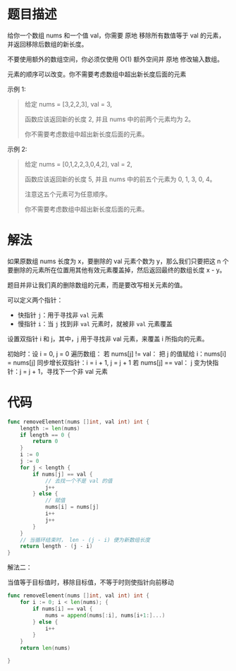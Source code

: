 # 题目描述

给你一个数组 nums 和一个值 val，你需要 原地 移除所有数值等于 val 的元素，并返回移除后数组的新长度。

不要使用额外的数组空间，你必须仅使用 O(1) 额外空间并 原地 修改输入数组。

元素的顺序可以改变。你不需要考虑数组中超出新长度后面的元素

示例 1:

>   给定 nums = [3,2,2,3], val = 3,
>
>   函数应该返回新的长度 2, 并且 nums 中的前两个元素均为 2。
>
>   你不需要考虑数组中超出新长度后面的元素。

示例 2:

>   给定 nums = [0,1,2,2,3,0,4,2], val = 2,
>
>   函数应该返回新的长度 5, 并且 nums 中的前五个元素为 0, 1, 3, 0, 4。
>
>   注意这五个元素可为任意顺序。
>
>   你不需要考虑数组中超出新长度后面的元素。
>

# 解法

如果原数组 nums 长度为 x，要删除的 val 元素个数为 y，那么我们只要把这 n 个要删除的元素所在位置用其他有效元素覆盖掉，然后返回最终的数组长度 x - y。

题目并非让我们真的删除数组的元素，而是要改写相关元素的值。



可以定义两个指针：

-   快指针 `j`：用于寻找非 `val` 元素
-   慢指针 `i`：当 `j` 找到非 `val` 元素时，就被非 `val` 元素覆盖



设置双指针 i 和 j，其中，j 用于寻找非 val 元素，来覆盖 i 所指向的元素。

初始时：设 i = 0, j = 0
遍历数组：
若 nums[j] != val：
把 j 的值赋给 i：nums[i] = nums[j]
同步增长双指针：i = i + 1, j = j + 1
若 nums[j] == val：
j 变为快指针：j = j + 1，寻找下一个非 val 元素



# 代码

```go
func removeElement(nums []int, val int) int {
    length := len(nums)
    if length == 0 {
        return 0
    }
    i := 0
    j := 0
    for j < length {
        if nums[j] == val {
            // 去找一个不是 val 的值
            j++
        } else {
            // 赋值
            nums[i] = nums[j]
            i++ 
            j++
        }
    }
    // 当循环结束时， len - (j - i) 便为新数组长度
    return length - (j - i)
}

```

解法二：

当值等于目标值时，移除目标值，不等于时则使指针向前移动

```go
func removeElement(nums []int, val int) int {
    for i := 0; i < len(nums); {
        if nums[i] == val {
            nums = append(nums[:i], nums[i+1:]...)
        } else {
            i++
        }
    }
    return len(nums)

}
```

